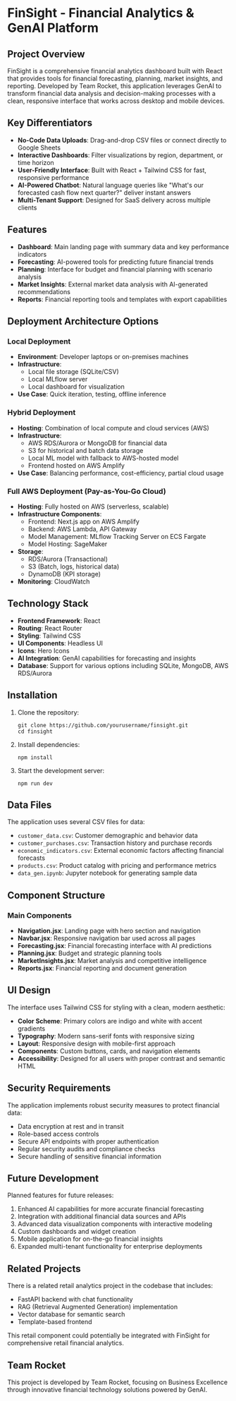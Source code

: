 # FinSight - Financial Analytics & GenAI Platform

## Project Overview
FinSight is a comprehensive financial analytics dashboard built with React that provides tools for financial forecasting, planning, market insights, and reporting. Developed by Team Rocket, this application leverages GenAI to transform financial data analysis and decision-making processes with a clean, responsive interface that works across desktop and mobile devices.

## Key Differentiators

- **No-Code Data Uploads**: Drag-and-drop CSV files or connect directly to Google Sheets
- **Interactive Dashboards**: Filter visualizations by region, department, or time horizon
- **User-Friendly Interface**: Built with React + Tailwind CSS for fast, responsive performance
- **AI-Powered Chatbot**: Natural language queries like "What's our forecasted cash flow next quarter?" deliver instant answers
- **Multi-Tenant Support**: Designed for SaaS delivery across multiple clients

## Features

- **Dashboard**: Main landing page with summary data and key performance indicators
- **Forecasting**: AI-powered tools for predicting future financial trends
- **Planning**: Interface for budget and financial planning with scenario analysis
- **Market Insights**: External market data analysis with AI-generated recommendations
- **Reports**: Financial reporting tools and templates with export capabilities

## Deployment Architecture Options

### Local Deployment
- **Environment**: Developer laptops or on-premises machines
- **Infrastructure**:
  - Local file storage (SQLite/CSV)
  - Local MLflow server
  - Local dashboard for visualization
- **Use Case**: Quick iteration, testing, offline inference

### Hybrid Deployment
- **Hosting**: Combination of local compute and cloud services (AWS)
- **Infrastructure**:
  - AWS RDS/Aurora or MongoDB for financial data
  - S3 for historical and batch data storage
  - Local ML model with fallback to AWS-hosted model
  - Frontend hosted on AWS Amplify
- **Use Case**: Balancing performance, cost-efficiency, partial cloud usage

### Full AWS Deployment (Pay-as-You-Go Cloud)
- **Hosting**: Fully hosted on AWS (serverless, scalable)
- **Infrastructure Components**:
  - Frontend: Next.js app on AWS Amplify
  - Backend: AWS Lambda, API Gateway
  - Model Management: MLflow Tracking Server on ECS Fargate
  - Model Hosting: SageMaker
- **Storage**:
  - RDS/Aurora (Transactional)
  - S3 (Batch, logs, historical data)
  - DynamoDB (KPI storage)
- **Monitoring**: CloudWatch

## Technology Stack

- **Frontend Framework**: React
- **Routing**: React Router
- **Styling**: Tailwind CSS
- **UI Components**: Headless UI
- **Icons**: Hero Icons
- **AI Integration**: GenAI capabilities for forecasting and insights
- **Database**: Support for various options including SQLite, MongoDB, AWS RDS/Aurora

## Installation

1. Clone the repository:
   ```
   git clone https://github.com/yourusername/finsight.git
   cd finsight
   ```

2. Install dependencies:
   ```
   npm install
   ```

3. Start the development server:
   ```
   npm run dev
   ```

## Data Files

The application uses several CSV files for data:

- `customer_data.csv`: Customer demographic and behavior data
- `customer_purchases.csv`: Transaction history and purchase records
- `economic_indicators.csv`: External economic factors affecting financial forecasts
- `products.csv`: Product catalog with pricing and performance metrics
- `data_gen.ipynb`: Jupyter notebook for generating sample data

## Component Structure

### Main Components

- **Navigation.jsx**: Landing page with hero section and navigation
- **Navbar.jsx**: Responsive navigation bar used across all pages
- **Forecasting.jsx**: Financial forecasting interface with AI predictions
- **Planning.jsx**: Budget and strategic planning tools
- **MarketInsights.jsx**: Market analysis and competitive intelligence
- **Reports.jsx**: Financial reporting and document generation

## UI Design

The interface uses Tailwind CSS for styling with a clean, modern aesthetic:

- **Color Scheme**: Primary colors are indigo and white with accent gradients
- **Typography**: Modern sans-serif fonts with responsive sizing
- **Layout**: Responsive design with mobile-first approach
- **Components**: Custom buttons, cards, and navigation elements
- **Accessibility**: Designed for all users with proper contrast and semantic HTML

## Security Requirements

The application implements robust security measures to protect financial data:

- Data encryption at rest and in transit
- Role-based access controls
- Secure API endpoints with proper authentication
- Regular security audits and compliance checks
- Secure handling of sensitive financial information

## Future Development

Planned features for future releases:

1. Enhanced AI capabilities for more accurate financial forecasting
2. Integration with additional financial data sources and APIs
3. Advanced data visualization components with interactive modeling
4. Custom dashboards and widget creation
5. Mobile application for on-the-go financial insights
6. Expanded multi-tenant functionality for enterprise deployments

## Related Projects

There is a related retail analytics project in the codebase that includes:

- FastAPI backend with chat functionality
- RAG (Retrieval Augmented Generation) implementation
- Vector database for semantic search
- Template-based frontend

This retail component could potentially be integrated with FinSight for comprehensive retail financial analytics.

## Team Rocket

This project is developed by Team Rocket, focusing on Business Excellence through innovative financial technology solutions powered by GenAI.
